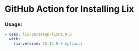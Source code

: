 # GitHub Action for Installing Lix

### Usage:

```yaml
- uses: lix-pm/setup-lix@1.0.0
  with:
    lix-version: 15.12.0 # optional
```
